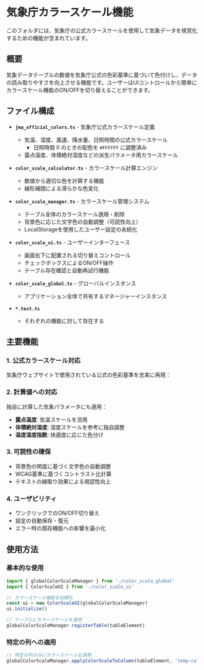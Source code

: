 # 気象庁カラースケール機能

このフォルダには、気象庁の公式カラースケールを使用して気象データを視覚化するための機能が含まれています。

## 概要

気象データテーブルの数値を気象庁公式の色彩基準に基づいて色付けし、データの読み取りやすさを向上させる機能です。ユーザーはUIコントロールから簡単にカラースケール機能のON/OFFを切り替えることができます。

## ファイル構成

- **`jma_official_colors.ts`** - 気象庁公式カラースケール定義
  - 気温、湿度、風速、降水量、日照時間の公式カラースケール
    - 日照時間 0 のときの配色を `#FFFFFF` に調整済み
  - 露点温度、体積絶対湿度などの派生パラメータ用カラースケール

- **`color_scale_calculator.ts`** - カラースケール計算エンジン
  - 数値から適切な色を計算する機能
  - 線形補間による滑らかな色変化

- **`color_scale_manager.ts`** - カラースケール管理システム
  - テーブル全体のカラースケール適用・削除
  - 背景色に応じた文字色の自動調整（可読性向上）
  - LocalStorageを使用したユーザー設定の永続化

- **`color_scale_ui.ts`** - ユーザーインターフェース
  - 画面右下に配置される切り替えコントロール
  - チェックボックスによるON/OFF操作
  - テーブル存在確認と自動再試行機能

- **`color_scale_global.ts`** - グローバルインスタンス
  - アプリケーション全体で共有するマネージャーインスタンス

- **`*.test.ts`**
  - それぞれの機能に対して存在する

## 主要機能

### 1. 公式カラースケール対応

気象庁ウェブサイトで使用されている公式の色彩基準を忠実に再現：

### 2. 計算値への対応

独自に計算した気象パラメータにも適用：

- **露点温度**: 気温スケールを流用
- **体積絶対湿度**: 湿度スケールを参考に独自調整
- **温度湿度指数**: 快適度に応じた色分け

### 3. 可読性の確保

- 背景色の明度に基づく文字色の自動調整
- WCAG基準に基づくコントラスト比計算
- テキストの縁取り効果による視認性向上

### 4. ユーザビリティ

- ワンクリックでのON/OFF切り替え
- 設定の自動保存・復元
- エラー時の既存機能への影響を最小化

## 使用方法

### 基本的な使用

```typescript
import { globalColorScaleManager } from './color_scale_global'
import { ColorScaleUI } from './color_scale_ui'

// カラースケール機能を初期化
const ui = new ColorScaleUI(globalColorScaleManager)
ui.initialize()

// テーブルにカラースケールを適用
globalColorScaleManager.registerTable(tableElement)
```

### 特定の列への適用

```typescript
// 特定の列のみにカラースケールを適用
globalColorScaleManager.applyColorScaleToColumn(tableElement, 'temp-column')
```
